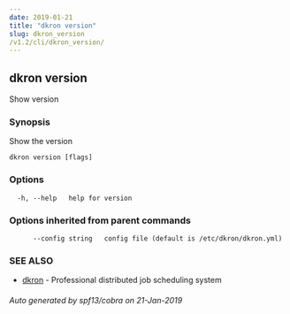 ```yaml
---
date: 2019-01-21
title: "dkron version"
slug: dkron_version
/v1.2/cli/dkron_version/
---
```

## dkron version

Show version

### Synopsis

Show the version

```
dkron version [flags]
```

### Options

```
  -h, --help   help for version
```

### Options inherited from parent commands

```
      --config string   config file (default is /etc/dkron/dkron.yml)
```

### SEE ALSO

* [dkron](/cli/dkron/)	 - Professional distributed job scheduling system

###### Auto generated by spf13/cobra on 21-Jan-2019
